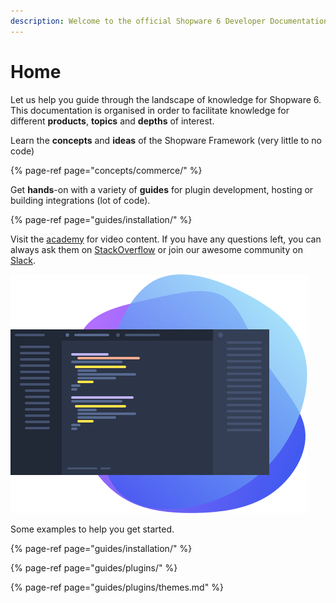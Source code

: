 ```yaml
---
description: Welcome to the official Shopware 6 Developer Documentation.
---
```


# Home

Let us help you guide through the landscape of knowledge for Shopware 6. This documentation is organised in order to facilitate knowledge for different **products**, **topics** and **depths** of interest.

Learn the **concepts** and **ideas** of the Shopware Framework \(very little to no code\)

{% page-ref page="concepts/commerce/" %}

Get **hands**-on with a variety of **guides** for plugin development, hosting or building integrations \(lot of code\).

{% page-ref page="guides/installation/" %}

Visit the [academy](https://academy.shopware.com/collections?category=developer-sw6) for video content. If you have any questions left, you can always ask them on [StackOverflow](https://stackoverflow.com/search?q=shopware) or join our awesome community on [Slack](https://slack.shopware.com/).

![](.gitbook/assets/image%20%289%29.png)

Some examples to help you get started.

{% page-ref page="guides/installation/" %}

{% page-ref page="guides/plugins/" %}

{% page-ref page="guides/plugins/themes.md" %}

